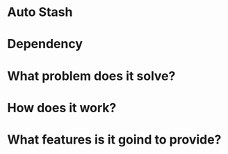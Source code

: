 # Auto Stash

# Dependency

# What problem does it solve?

# How does it work?

# What features is it goind to provide?